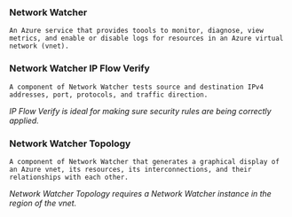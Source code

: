 ### Network Watcher
	An Azure service that provides toools to monitor, diagnose, view metrics, and enable or disable logs for resources in an Azure virtual network (vnet).

### Network Watcher IP Flow Verify
	A component of Network Watcher tests source and destination IPv4 addresses, port, protocols, and traffic direction.
*IP Flow Verify is ideal for making sure security rules are being correctly applied.*

### Network Watcher Topology
	A component of Network Watcher that generates a graphical display of an Azure vnet, its resources, its interconnections, and their relationships with each other.
*Network Watcher Topology requires a Network Watcher instance in the region of the vnet.*
